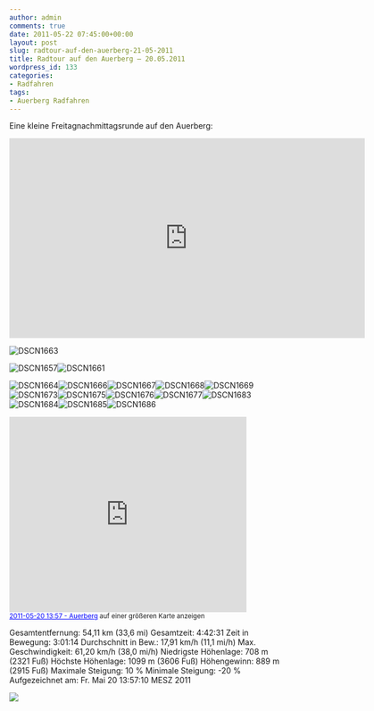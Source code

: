 ```yaml
---
author: admin
comments: true
date: 2011-05-22 07:45:00+00:00
layout: post
slug: radtour-auf-den-auerberg-21-05-2011
title: Radtour auf den Auerberg – 20.05.2011
wordpress_id: 133
categories:
- Radfahren
tags:
- Auerberg Radfahren
---
```


Eine kleine Freitagnachmittagsrunde auf den Auerberg:



<div id="scid:5737277B-5D6D-4f48-ABFC-DD9C333F4C5D:f6f5edcd-1362-4057-8bbb-f1313b4a8f78" class="wlWriterEditableSmartContent" style="margin: 0px; display: inline; float: none; padding: 0px;">
<div><object width="637" height="358"><param name="movie" value="http://www.youtube.com/v/vO43KbyI__A?hl=en&amp;hd=1" /><embed type="application/x-shockwave-flash" width="637" height="358" src="http://www.youtube.com/v/vO43KbyI__A?hl=en&amp;hd=1"></embed></object></div>
</div>





![DSCN1663](http://andydunkel.net/assets/uploads/2011/05/DSCN1663.jpg)

<!-- more -->

![DSCN1657](http://andydunkel.net/assets/uploads/2011/05/DSCN1657.jpg)![DSCN1661](http://andydunkel.net/assets/uploads/2011/05/DSCN1661.jpg)

![DSCN1664](http://andydunkel.net/assets/uploads/2011/05/DSCN1664.jpg)![DSCN1666](http://andydunkel.net/assets/uploads/2011/05/DSCN1666.jpg)![DSCN1667](http://andydunkel.net/assets/uploads/2011/05/DSCN1667.jpg)![DSCN1668](http://andydunkel.net/assets/uploads/2011/05/DSCN1668.jpg)![DSCN1669](http://andydunkel.net/assets/uploads/2011/05/DSCN1669.jpg)![DSCN1673](http://andydunkel.net/assets/uploads/2011/05/DSCN1673.jpg)![DSCN1675](http://andydunkel.net/assets/uploads/2011/05/DSCN1675.jpg)![DSCN1676](http://andydunkel.net/assets/uploads/2011/05/DSCN1676.jpg)![DSCN1677](http://andydunkel.net/assets/uploads/2011/05/DSCN1677.jpg)![DSCN1683](http://andydunkel.net/assets/uploads/2011/05/DSCN1683.jpg)![DSCN1684](http://andydunkel.net/assets/uploads/2011/05/DSCN1684.jpg)![DSCN1685](http://andydunkel.net/assets/uploads/2011/05/DSCN1685.jpg)![DSCN1686](http://andydunkel.net/assets/uploads/2011/05/DSCN1686.jpg)

  
<iframe width="425" height="350" frameborder="0" scrolling="no" marginheight="0" marginwidth="0" src="http://maps.google.de/maps/ms?ie=UTF8&amp;hl=de&amp;t=h&amp;msa=0&amp;msid=208324790998598431494.0004a3b7c555e003bb11c&amp;ll=47.803074,10.686712&amp;spn=0.161423,0.291824&amp;z=11&amp;output=embed"></iframe><br /><small><a href="http://maps.google.de/maps/ms?ie=UTF8&amp;hl=de&amp;t=h&amp;msa=0&amp;msid=208324790998598431494.0004a3b7c555e003bb11c&amp;ll=47.803074,10.686712&amp;spn=0.161423,0.291824&amp;z=11&amp;source=embed" style="color:#0000FF;text-align:left">2011-05-20 13:57 - Auerberg</a> auf einer größeren Karte anzeigen</small>

Gesamtentfernung: 54,11 km (33,6 mi)
Gesamtzeit: 4:42:31
Zeit in Bewegung: 3:01:14
Durchschnitt in Bew.: 17,91 km/h (11,1 mi/h)
Max. Geschwindigkeit: 61,20 km/h (38,0 mi/h)
Niedrigste Höhenlage: 708 m (2321 Fuß)
Höchste Höhenlage: 1099 m (3606 Fuß)
Höhengewinn: 889 m (2915 Fuß)
Maximale Steigung: 10 %
Minimale Steigung: -20 %
Aufgezeichnet am: Fr. Mai 20 13:57:10 MESZ 2011

![](http://chart.apis.google.com/chart?&chs=600x350&cht=lxy&chtt=H%C3%B6he&chxt=x,y&chxr=0,0,54,91,700.0,1100.0,25&chco=009A00&chm=B,00AA00,0,0,0&chg=100000,6.25,1,0&chd=e:AAANAbAqA5BIBXBlB1CDCTCjC0DEDSDfDtD6EHEXEnE2FEFSFgFvF-GQGjG1HEHXHqH9IPIfIuI-JOJfJtJ-KOKdKtK8LNLcLqL4MHMWMmM1NFNUNjNyOBOSOiOyPBPRPhPwP.QPQgQxQ.RPReRtR-SOScSsS9TMTdTrT6UJUYUmU2VFVUVjVxWAWOWeWtW6XLXbXrX8YLYYYmY0ZCZSZfZuZ9aNaeara8bLbbbpb6cIcWclc2dLdbdxeCeQeeere5fGfUfifvf9gIgWglgzhChShhhxiCiQimi1jIjYjpj9kWk0lNllmEmhm0nIncnsn7oKoYono2pEpSpgptp7qLqbqtq8rMrbrrr6sIsWsns2tItatruAuVuqu8vMvbvpv2wFwVwkwzxCxQxfxtx7yJyXykyyzAzOzczqz30E0S0j0z1D1U1i1y2C2V2m233H3Z3n314H4e4t4-5O5e5t5-6Q6g6x7B7Q7h7w7.8N8c8r879J9X9m90-F-R-g-v-8.H,FwE7ENDxELEEEaE-FMGRG3IaLYMaMmMyNYNsOUO0O9OcOTPNQCQdQjPwO0NJMNLaLKLhLYLiMCMYMVLwM3NQN0MvNAMDJeIqIpIYJNJwJyJhJnKXKpKxKlJ1JzJoJ7KWKFK5KxJ3KfKiKlKLKRKwKXKXLJK5KtKpKnKUKkKxKtKcKoLCK.LBLDLILRLMLaL-MwMbM9NnOtRST3XbaFcsfBhPi6jEj2l.mWm6oCn5pZpmqas7uGsntUqOopnuqNtmwwz82N5F7C9r-J6p3B0HxVsdrAqtriuBw.u6rTlwkzimelbXZiYBVxRsQDO6OuOeOFODOfOROCOLOIN9O2PEPaOuRoRKR4SkQOPwPIP1RPR-TKQhPmOqNyNCLxK2KZKfKoLmLIKUKfKFJ8J1JpJ7JcJRJNJiJWJCKQKFJYJOI2J3LjLbK7JTItKKJxISJdI1ItH8HTG-GOFoGTHUHvIhJ7IrHCGGFpFuFVFZFBFMFZGSF1FgFFEnDZCfDcD.EPDSB5)
